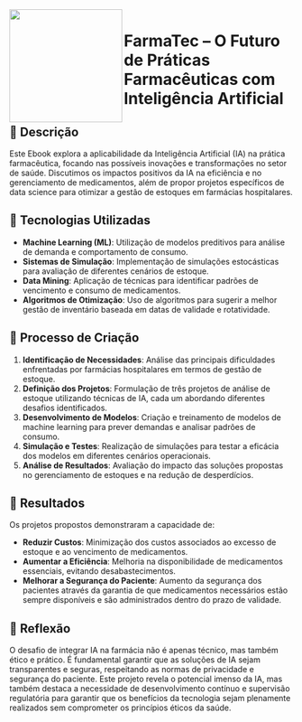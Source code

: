 
<img src="https://th.bing.com/th/id/OIG1.Gqb55lpS411ZwCA59xtE?pid=ImgGn" width="200" align="left" />

# FarmaTec – O Futuro de Práticas Farmacêuticas com Inteligência Artificial 




## 📒 Descrição
Este Ebook explora a aplicabilidade da Inteligência Artificial (IA) na prática farmacêutica, focando nas possíveis inovações e transformações no setor de saúde. Discutimos os impactos positivos da IA na eficiência e no gerenciamento de medicamentos, além de propor projetos específicos de data science para otimizar a gestão de estoques em farmácias hospitalares. 


## 🤖 Tecnologias Utilizadas
- **Machine Learning (ML)**: Utilização de modelos preditivos para análise de demanda e comportamento de consumo.
- **Sistemas de Simulação**: Implementação de simulações estocásticas para avaliação de diferentes cenários de estoque.
- **Data Mining**: Aplicação de técnicas para identificar padrões de vencimento e consumo de medicamentos.
- **Algoritmos de Otimização**: Uso de algoritmos para sugerir a melhor gestão de inventário baseada em datas de validade e rotatividade.

## 🧐 Processo de Criação
1. **Identificação de Necessidades**: Análise das principais dificuldades enfrentadas por farmácias hospitalares em termos de gestão de estoque.
2. **Definição dos Projetos**: Formulação de três projetos de análise de estoque utilizando técnicas de IA, cada um abordando diferentes desafios identificados.
3. **Desenvolvimento de Modelos**: Criação e treinamento de modelos de machine learning para prever demandas e analisar padrões de consumo.
4. **Simulação e Testes**: Realização de simulações para testar a eficácia dos modelos em diferentes cenários operacionais.
5. **Análise de Resultados**: Avaliação do impacto das soluções propostas no gerenciamento de estoques e na redução de desperdícios.

## 🚀 Resultados
Os projetos propostos demonstraram a capacidade de:
- **Reduzir Custos**: Minimização dos custos associados ao excesso de estoque e ao vencimento de medicamentos.
- **Aumentar a Eficiência**: Melhoria na disponibilidade de medicamentos essenciais, evitando desabastecimentos.
- **Melhorar a Segurança do Paciente**: Aumento da segurança dos pacientes através da garantia de que medicamentos necessários estão sempre disponíveis e são administrados dentro do prazo de validade.

## 💭 Reflexão
O desafio de integrar IA na farmácia não é apenas técnico, mas também ético e prático. É fundamental garantir que as soluções de IA sejam transparentes e seguras, respeitando as normas de privacidade e segurança do paciente. Este projeto revela o potencial imenso da IA, mas também destaca a necessidade de desenvolvimento contínuo e supervisão regulatória para garantir que os benefícios da tecnologia sejam plenamente realizados sem comprometer os princípios éticos da saúde.
